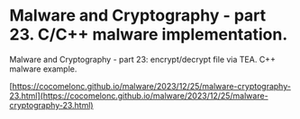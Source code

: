 # Malware and Cryptography - part 23. C/C++ malware implementation.

Malware and Cryptography - part 23: encrypt/decrypt file via TEA. C++ malware example.    

[https://cocomelonc.github.io/malware/2023/12/25/malware-cryptography-23.html](https://cocomelonc.github.io/malware/2023/12/25/malware-cryptography-23.html)     
